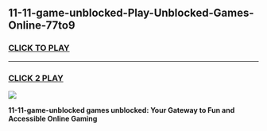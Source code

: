 
## 11-11-game-unblocked-Play-Unblocked-Games-Online-77to9
<h3>
<a href="https://premium76.site?title=11-11-game-unblocked&ref=25A">CLICK TO PLAY</a></h3>
<hr>

<h3>
<a href="https://premium76.site?title=11-11-game-unblocked&ref=25A">CLICK 2 PLAY</a>
  
</h3>

<a href="https://premium76.site?title=11-11-game-unblocked&ref=25A"><img src="https://clearcache.store/games.png"></a>


**11-11-game-unblocked games unblocked: Your Gateway to Fun and Accessible Online Gaming**
